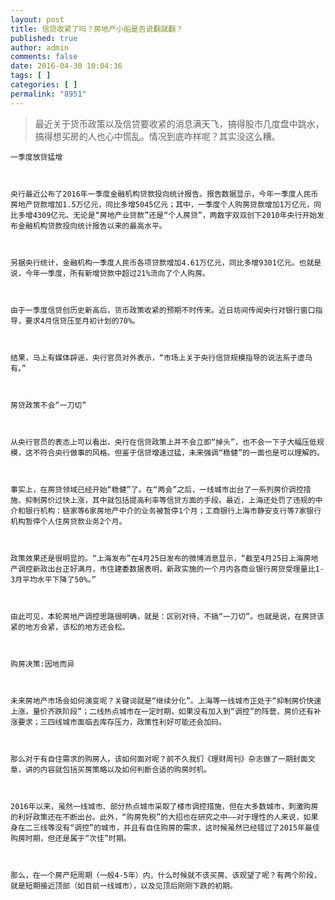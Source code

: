 ```yaml
---
layout: post
title: 信贷收紧了吗？房地产小船是否说翻就翻？
published: true
author: admin
comments: false
date: 2016-04-30 10:04:36
tags: [ ]
categories: [ ]
permalink: "8951"
---
```

> 最近关于货币政策以及信贷要收紧的消息满天飞，搞得股市几度盘中跳水，搞得想买房的人也心中慌乱。情况到底咋样呢？其实没这么糟。


  
    
  
  
  
    一季度放贷猛增
  
  
  
    央行最近公布了2016年一季度金融机构贷款投向统计报告。报告数据显示，今年一季度人民币房地产贷款增加1.5万亿元，同比多增5045亿元；其中，一季度个人购房贷款增加1万亿元，同比多增4309亿元。无论是“房地产业贷款”还是“个人房贷”，两数字双双创下2010年央行开始发布金融机构贷款投向统计报告以来的最高水平。
  
  
  
    另据央行统计，金融机构一季度人民币各项贷款增加4.61万亿元，同比多增9301亿元。也就是说，今年一季度，所有新增贷款中超过21%流向了个人购房。
  
  
  
    由于一季度信贷创历史新高后，货币政策收紧的预期不时传来。近日坊间传闻央行对银行窗口指导，要求4月信贷压至月初计划的70%。
  
  
  
    结果，马上有媒体辟谣，央行官员对外表示，“市场上关于央行信贷规模指导的说法系子虚乌有。”
  
  
  
    房贷政策不会“一刀切”
  
  
  
    从央行官员的表态上可以看出，央行在信贷政策上并不会立即“掉头”，也不会一下子大幅压低规模，这不符合央行做事的风格。但鉴于信贷增速过猛，未来强调“稳健”的一面也是可以理解的。
  
  
  
    事实上，在房贷领域已经开始“稳健”了。在“两会”之后，一线城市出台了一系列房价调控措施、抑制房价过快上涨，其中就包括提高利率等信贷方面的手段。最近，上海还处罚了违规的中介和银行机构：链家等6家房地产中介的业务被暂停1个月；工商银行上海市静安支行等7家银行机构暂停个人住房贷款业务2个月。
  
  
  
    政策效果还是很明显的。“上海发布”在4月25日发布的微博消息显示，“截至4月25日上海房地产调控新政出台正好满月，市住建委数据表明，新政实施的一个月内各商业银行房贷受理量比1-3月平均水平下降了50%。”
  
  
  
    由此可见，本轮房地产调控思路很明确，就是：区别对待，不搞“一刀切”。也就是说，在房贷该紧的地方会紧，该松的地方还会松。
  
  
  
    购房决策:因地而异
  
  
  
    未来房地产市场会如何演变呢？关键词就是“继续分化”。上海等一线城市正处于“抑制房价快速上涨，量价齐跌阶段”；二线热点城市在一定时期，如果没有加入到“调控”的阵营，房价还有补涨要求；三四线城市面临去库存压力，政策性利好可能还会加码。
  
  
  
    那么对于有自住需求的购房人，该如何面对呢？前不久我们《理财周刊》杂志做了一期封面文章，讲的内容就包括买房策略以及如何判断合适的购房时机。
  
  
  
    2016年以来，虽然一线城市、部分热点城市采取了楼市调控措施，但在大多数城市，刺激购房的利好政策还在不断出台。此外，“购房免税”的大招也在研究之中——对于理性的人来说，如果身在二三线等没有“调控”的城市，并且有自住购房的需求，这时候虽然已经错过了2015年最佳购房时期，但还是属于“次佳”时期。
  
  
  
    那么，在一个房产短周期（一般4-5年）内，什么时候就不该买房、该观望了呢？有两个阶段，就是短期接近顶部（如目前一线城市），以及见顶后刚刚下跌的初期。
  
